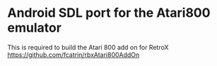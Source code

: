# Android SDL port for the Atari800 emulator

This is required to build the Atari 800 add on for RetroX
https://github.com/fcatrin/rbxAtari800AddOn
